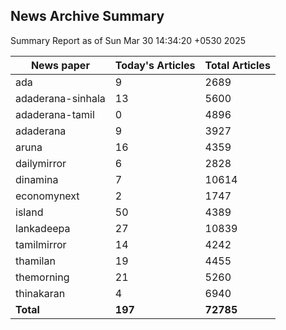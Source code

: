 <!-- @format -->
## News Archive Summary

Summary Report as of Sun Mar 30 14:34:20 +0530 2025

| News paper         | Today's Articles | Total Articles |
|--------------------|------------------|----------------|
| ada               | 9          | 2689        |
| adaderana-sinhala               | 13          | 5600        |
| adaderana-tamil               | 0          | 4896        |
| adaderana               | 9          | 3927        |
| aruna               | 16          | 4359        |
| dailymirror               | 6          | 2828        |
| dinamina               | 7          | 10614        |
| economynext               | 2          | 1747        |
| island               | 50          | 4389        |
| lankadeepa               | 27          | 10839        |
| tamilmirror               | 14          | 4242        |
| thamilan               | 19          | 4455        |
| themorning               | 21          | 5260        |
| thinakaran               | 4          | 6940        |
| **Total**          | **197**      | **72785** |

